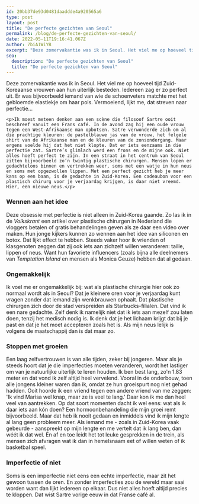```yaml
---
id: 20bb37de93d0481daaddde4a920565a6
type: post
layout: post
title: "De perfecte gezichten van Seoul"
permalink: /blog/de-perfecte-gezichten-van-seoul/
date: 2022-05-11T19:16:41.067Z
author: 7biA1WiYB
excerpt: "Deze zomervakantie was ik in Seoul. Het viel me op hoeveel tijd Zuid-Koreaanse vrouwen aan hun uiterlijk besteden. Iedereen zag er zo perfect uit. Er was bijvoorbeeld iemand van wie de schoenveters matchte met het gebloemde elastiekje om haar pols. Vermoeiend, lijkt me, dat streven naar perfectie...  "
seo:
  description: "De perfecte gezichten van Seoul"
  title: "De perfecte gezichten van Seoul"
---
```

Deze zomervakantie was ik in Seoul. Het viel me op hoeveel tijd Zuid-Koreaanse vrouwen aan hun uiterlijk besteden. Iedereen zag er zo perfect uit. Er was bijvoorbeeld iemand van wie de schoenveters matchte met het gebloemde elastiekje om haar pols. Vermoeiend, lijkt me, dat streven naar perfectie...  

    <p>Ik moest meteen denken aan een scène die filosoof Sartre ooit beschreef vanuit een Frans café. In de avond zag hij een oude vrouw tegen een West-Afrikaanse man opbotsen. Satre verwonderde zich om al die prachtige kleuren: de pastelblauwe jas van de vrouw, het felgele shirt van de Afrikaanse man en de kleuren van de zonsondergang. Maar ergens voelde hij dat het niet klopte. Dat er iets eenzaams in die perfectie zat. Sartre’s glimlach werd een frons en de mijne ook. Niet alles hoeft perfect te zijn. In een straat in het centrum van Seoul zitten bijvoorbeeld zo’n twintig plastische chirurgen. Mensen lopen er gedachteloos binnen en vertrekken weer, soms met een watje in hun neus en soms met opgezwollen lippen. Met een perfect gezicht heb je meer kans op een baan, is de gedachte in Zuid-Korea. Een cadeaubon voor een plastisch chirurg voor je verjaardag krijgen, is daar niet vreemd. Hier, een nieuwe neus.</p>
<h3>Wennen aan het idee</h3>
<p>Deze obsessie met perfectie is niet alleen in Zuid-Korea gaande. Zo las ik in de <em>Volkskrant </em>een artikel over plastische chirurgen in Nederland die vloggers betalen of gratis behandelingen geven als ze daar een video over maken. Hun jonge kijkers kunnen zo wennen aan het idee van siliconen en botox. Dat lijkt effect te hebben. Steeds vaker hoor ik vrienden of klasgenoten zeggen dat zij ook iets aan zichzelf willen veranderen: taille, lippen of neus. Want hun favoriete influencers (zoals bijna alle deelnemers van <em>Temptation Island</em> en mensen als Monica Geuze) hebben dat al gedaan.</p>
<h3>Ongemakkelijk</h3>
<p>Ik voel me er ongemakkelijk bij: wat als plastische chirurgie hier ook zo normaal wordt als in Seoul? Dat je kleinere oren voor je verjaardag kunt vragen zonder dat iemand zijn wenkbrauwen ophaalt. Dat plastische chirurgen zich door de stad verspreiden als Starbucks-filialen. Dat vind ik een nare gedachte. Zelf denk ik namelijk niet dat ik iets aan mezelf zou laten doen, tenzij het medisch nodig is. Ik denk dat je het lichaam krijgt dat bij je past en dat je het moet accepteren zoals het is. Als mijn neus lelijk is volgens de maatschappij dan is dat maar zo.</p>
<h3>Stoppen met groeien</h3>
<p>Een laag zelfvertrouwen is van alle tijden, zeker bij jongeren. Maar als je steeds hoort dat je die imperfecties moeten veranderen, wordt het lastiger om van je natuurlijke uiterlijk te leren houden. Ik ben best lang, zo'n 1.83 meter en dat vond ik zelf altijd heel vervelend. Vooral in de onderbouw, toen alle jongens kleiner waren dan ik, omdat ze hun groeispurt nog niet gehad hadden. Ooit hoorde ik een vriend tegen een andere vriend van me zeggen: 'Ik vind Marisa wel knap, maar ze is veel te lang.' Daar kon ik me dan heel veel van aantrekken. Op dat soort momenten dacht ik wel eens: wat als ik daar iets aan kón doen? Een hormoonbehandeling die mijn groei remt bijvoorbeeld. Maar dat heb ik nooit gedaan en inmiddels vind ik mijn lengte al lang geen probleem meer. Als iemand me - zoals in Zuid-Korea vaak gebeurde - aanspreekt op mijn lengte en me vertelt dat ik lang ben, dan wéét ik dat wel. En af en toe leidt het tot leuke gesprekken in de trein, als mensen zich afvragen wat ik dan in hemelsnaam eet of willen weten of ik basketbal speel.</p>
<h3>Imperfectie of niet</h3>
<p>Soms is een imperfectie niet eens een echte imperfectie, maar zit het gewoon tussen de oren. En zonder imperfecties zou de wereld maar saai worden want dan lijkt iedereen op elkaar. Dus niet alles hoeft altijd precies te kloppen. Dat wist Sartre vorige eeuw in dat Franse café al.</p>  
